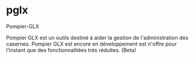 pglx
====

Pompier-GLX

Pompier GLX est un outils destiné à aider la gestion de l'administration des casernes.
Pompier GLX est encore en développement est n'offre pour l'instant que des fonctionnalitées très réduites. (Beta)
